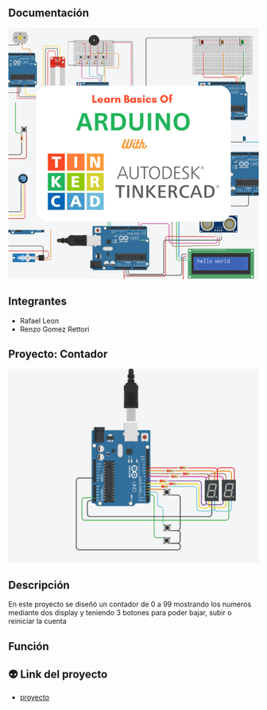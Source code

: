 
## Documentación 
![Tinkercad](./Image/arduino.png)


## Integrantes 
- Rafael Leon
- Renzo Gomez Rettori

## Proyecto: Contador
![Tinkercad](./Image/Arduinodosdisplay.png)

## Descripción
En este proyecto se diseñó un contador de 0 a 99 mostrando los numeros mediante dos display y teniendo 3 botones para poder bajar, subir o reiniciar la cuenta

## Función

## :alien: Link del proyecto
- [proyecto](https://www.tinkercad.com/things/hkAItijYbKW-primerparcial/editel)
